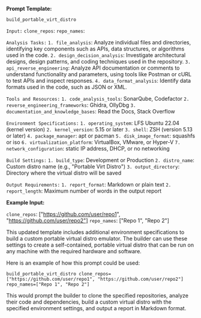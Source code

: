 **Prompt Template:**

`build_portable_virt_distro`

`Input:`
`clone_repos`: <list of repository URLs to clone>
`repo_names`: <list of repository names>

`Analysis Tasks:`
`1. file_analysis`: Analyze individual files and directories, identifying key components such as APIs, data structures, or algorithms used in the code.
`2. design_decision_analysis`: Investigate architectural designs, design patterns, and coding techniques used in the repository.
`3. api_reverse_engineering`: Analyze API documentation or comments to understand functionality and parameters, using tools like Postman or cURL to test APIs and inspect responses.
`4. data_format_analysis`: Identify data formats used in the code, such as JSON or XML.

`Tools and Resources:`
`1. code_analysis_tools`: SonarQube, Codefactor
`2. reverse_engineering_frameworks`: Ghidra, OllyDbg
`3. documentation_and_knowledge_bases`: Read the Docs, Stack Overflow

`Environment Specifications:`
`1. operating_system`: LFS Ubuntu 22.04 (kernel version)
`2. kernel_version`: 5.15 or later
`3. shell`: ZSH (version 5.13 or later)
`4. package_manager`: apt or pacman
`5. disk_image_format`: squashfs or iso
`6. virtualization_platform`: VirtualBox, VMware, or Hyper-V
`7. network_configuration`: static IP address, DHCP, or no networking

`Build Settings:`
`1. build_type`: Development or Production
`2. distro_name`: Custom distro name (e.g., "Portable Virt Distro")
`3. output_directory`: Directory where the virtual distro will be saved

`Output Requirements:`
`1. report_format`: Markdown or plain text
`2. report_length`: Maximum number of words in the output report

**Example Input:**

`clone_repos`: ["https://github.com/user/repo1", "https://github.com/user/repo2"]
`repo_names`: ["Repo 1", "Repo 2"]

This updated template includes additional environment specifications to build a custom portable virtual distro emulator. The builder can use these settings to create a self-contained, portable virtual distro that can be run on any machine with the required hardware and software.

Here is an example of how this prompt could be used:

`build_portable_virt_distro clone_repos=["https://github.com/user/repo1", "https://github.com/user/repo2"] repo_names=["Repo 1", "Repo 2"]`

This would prompt the builder to clone the specified repositories, analyze their code and dependencies, build a custom virtual distro with the specified environment settings, and output a report in Markdown format.